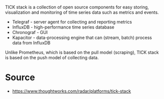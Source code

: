 TICK stack is a collection of open source components for easy storing, visualization and monitoring of time series data such as metrics and events.

* Telegraf - server agent for collecting and reporting metrics
* InfluxDB - high-performance time series database
* Chronograf - GUI
* Kapacitor - data-processing engine that can (stream, batch) process data from InfluxDB

Unlike Prometheus, which is based on the pull model (scraping), TICK stack is based on the push model of collecting data.

# Source

* https://www.thoughtworks.com/radar/platforms/tick-stack
